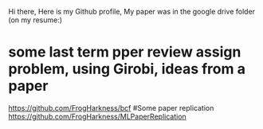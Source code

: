 Hi there, 
Here is my Github profile, 
My paper was in the google drive folder (on my resume:)
# some last term pper review assign problem, using Girobi, ideas from a paper
https://github.com/FrogHarkness/bcf
#Some paper replication
https://github.com/FrogHarkness/MLPaperReplication
